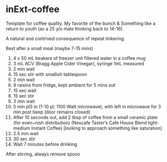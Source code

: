 # inExt-coffee

Template for coffee quality. My favorite of the bunch & Something like a return to youth (as a 25 y/o male thinking back to 14-16). 

A natural and contrived consequence of repeat tinkering.

Best after a small meal (maybe 7-15 mins)




1. 4 x 50 mL beakers of freezer unit filtered water in a coffee mug
2. 3 mL ACV (Bragg Apple Cider Vinegar), syringe 1mL measured
3. 2 min wait
4. 15 sec stir with smallish tablespoon
5. 2 min wait
6. 9 raisins from fridge, kept ambient for 5 mins out
7. 15 sec wait
8. 15 sec stir
9. 3 min wait
10. 5 min pl3 in (1-10 pl; 1100 Watt microwave), with left in microwave for 3 min post beep (door remains closed)
11. After 10 seconds out, add 2 tbsp of coffee from a small ceramic plate (for even~nish distribution) (Nescafe Taster’s Cafe House Blend light-medium Instant Coffee) [looking to approach something like saturation]
12. 2.5 min wait
13. 30 sec stir
14. Wait 7 minutes before drinking

After stirring, always remove spoon
